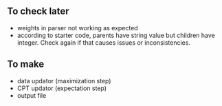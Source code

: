 ## To check later

- weights in parser not working as expected
- according to starter code, parents have string value but children have integer. Check again if that causes issues or inconsistencies.

## To make

- data updator (maximization step)
- CPT updator (expectation step)
- output file
